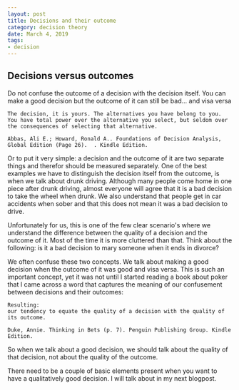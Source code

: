 ```yaml
---
layout: post
title: Decisions and their outcome
category: decision theory
date: March 4, 2019
tags:
- decision
---
```


## Decisions versus outcomes

Do not confuse the outcome of a decision with the decision itself.
You can make a good decision but the outcome of it can still be bad... and visa versa

```
The decision, it is yours. The alternatives you have belong to you. You have total power over the alternative you select, but seldom over the consequences of selecting that alternative.

Abbas, Ali E.; Howard, Ronald A.. Foundations of Decision Analysis, Global Edition (Page 26).  . Kindle Edition. 
```

Or to put it very simple: a decision and the outcome of it are two separate things and therefor should be measured separately.
One of the best examples we have to distinguish the decision itself from the outcome, is when we talk about drunk driving. Although many people come home in one piece after drunk driving, almost everyone will agree that it is a bad decision to take the wheel when drunk. We also understand that people get in car accidents when sober and that this does not mean it was a bad decision to drive.

Unfortunately for us, this is one of the few clear scenario's where we understand the difference between the quality of a decision and the outcome of it. Most of the time it is more cluttered than that. Think about the following: is it a bad decision to mary someone when it ends in divorce?

We often confuse these two concepts. We talk about making a good decision when the outcome of it was good and visa versa. This is such an important concept, yet it was not until I started reading a book about poker that I came across a word that captures the meaning of our confusement between decisions and their outcomes:

```
Resulting:
our tendency to equate the quality of a decision with the quality of its outcome.

Duke, Annie. Thinking in Bets (p. 7). Penguin Publishing Group. Kindle Edition. 
```

So when we talk about a good decision, we should talk about the quality of that decision, not about the quality of the outcome.

There need to be a couple of basic elements present when you want to have a qualitatively good decision. I will talk about in my next blogpost.